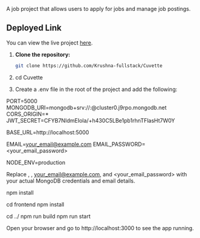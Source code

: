 A job project that allows users to apply for jobs and manage job postings.

## Deployed Link

You can view the live project [here](https://cuvjobs.netlify.app).

1. **Clone the repository:**

   ```bash
   git clone https://github.com/Krushna-fullstack/Cuvette
   ```

2. cd Cuvette

3. Create a .env file in the root of the project and add the following:

PORT=5000
MONGODB_URI=mongodb+srv://<username>:<password>@cluster0.j9rpo.mongodb.net
CORS_ORIGIN=\*
JWT_SECRET=CFYB7NIdmEIola/+h430C5LBe1pb1rhnTFlasHt7W0Y

BASE_URL=http://localhost:5000

EMAIL=<your_email@example.com>
EMAIL_PASSWORD=<your_email_password>

NODE_ENV=production

Replace <username>, <password>, <your_email@example.com>, and <your_email_password> with your actual MongoDB credentials and email details.

npm install

cd frontend
npm install

cd ../
npm run build
npm run start

Open your browser and go to http://localhost:3000 to see the app running.
